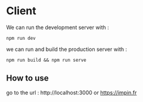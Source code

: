 # Client

We can run the development server with :

```
npm run dev
```
we can run and build the production server with :

```
npm run build && npm run serve
```

## How to use

go to the url : http://localhost:3000 or https://impin.fr

